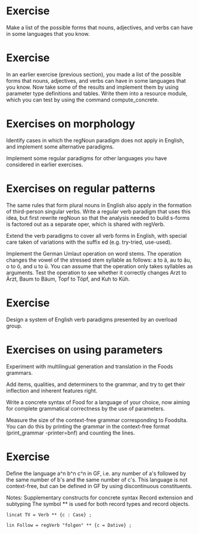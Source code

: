 # Exercise
Make a list of the possible forms that nouns, adjectives, and verbs can have in some languages that you know.

# Exercise 
In an earlier exercise (previous section), you made a list of the possible forms that nouns, adjectives, and verbs can have in some languages that you know. Now take some of the results and implement them by using parameter type definitions and tables. Write them into a resource module, which you can test by using the command compute_concrete.

# Exercises on morphology
Identify cases in which the regNoun paradigm does not apply in English, and implement some alternative paradigms.

Implement some regular paradigms for other languages you have considered in earlier exercises.

# Exercises on regular patterns
The same rules that form plural nouns in English also apply in the formation of third-person singular verbs. Write a regular verb paradigm that uses this idea, but first rewrite regNoun so that the analysis needed to build s-forms is factored out as a separate oper, which is shared with regVerb.

Extend the verb paradigms to cover all verb forms in English, with special care taken of variations with the suffix ed (e.g. try-tried, use-used).

Implement the German Umlaut operation on word stems. The operation changes the vowel of the stressed stem syllable as follows: a to ä, au to äu, o to ö, and u to ü. You can assume that the operation only takes syllables as arguments. Test the operation to see whether it correctly changes Arzt to Ärzt, Baum to Bäum, Topf to Töpf, and Kuh to Küh.

# Exercise
Design a system of English verb paradigms presented by an overload group.

# Exercises on using parameters
Experiment with multilingual generation and translation in the Foods grammars.

Add items, qualities, and determiners to the grammar, and try to get their inflection and inherent features right.

Write a concrete syntax of Food for a language of your choice, now aiming for complete grammatical correctness by the use of parameters.

Measure the size of the context-free grammar corresponding to FoodsIta. You can do this by printing the grammar in the context-free format (print_grammar -printer=bnf) and counting the lines.

# Exercise
Define the language a^n b^n c^n in GF, i.e. any number of a's followed by the same number of b's and the same number of c's. This language is not context-free, but can be defined in GF by using discontinuous constituents.

Notes:
Supplementary constructs for concrete syntax
Record extension and subtyping
The symbol ** is used for both record types and record objects.

    lincat TV = Verb ** {c : Case} ;
  
    lin Follow = regVerb "folgen" ** {c = Dative} ;